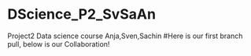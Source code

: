 # DScience_P2_SvSaAn
Project2 Data science course Anja,Sven,Sachin
#Here is our first branch pull, below is our Collaboration!
